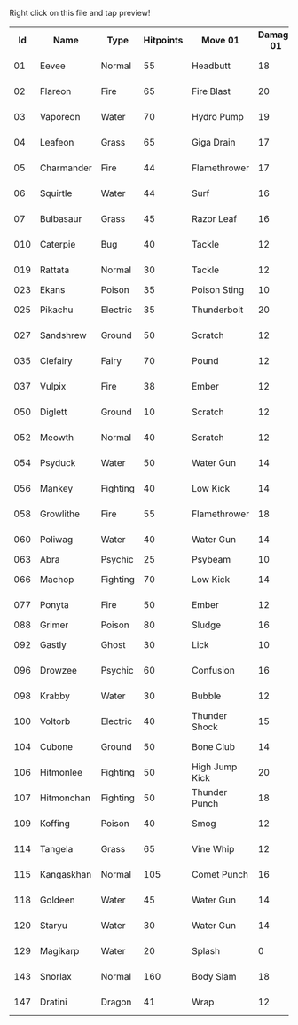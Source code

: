 Right click on this file and tap preview!

<table>
<tr>
  <th>Id</th><th>Name</th><th>Type</th><th>Hitpoints</th>
  <th>Move 01</th><th>Damage 01</th><th>Powerpoints 01</th>
  <th>Move 02</th><th>Damage 02</th><th>Powerpoints 02</th>
  <th>Move 03</th><th>Damage 03</th><th>Powerpoints 03</th>
  <th>Strength</th><th>Weakness</th><th>Sound</th>
</tr>

<tr>
  <td>01</td><td>Eevee</td><td>Normal</td><td>55</td>
  <td>Headbutt</td><td>18</td><td>15</td>
  <td>Quick Attack</td><td>15</td><td>20</td>
  <td>Tackle</td><td>12</td><td>25</td>
  <td>None</td><td>Fighting</td><td>Eev... Eevee!</td>
</tr>

<tr>
  <td>02</td><td>Flareon</td><td>Fire</td><td>65</td>
  <td>Fire Blast</td><td>20</td><td>5</td>
  <td>Ember</td><td>12</td><td>25</td>
  <td>Flame Charge</td><td>16</td><td>15</td>
  <td>Grass</td><td>Water</td><td>Fla... Flareon!</td>
</tr>

<tr>
  <td>03</td><td>Vaporeon</td><td>Water</td><td>70</td>
  <td>Hydro Pump</td><td>19</td><td>5</td>
  <td>Water Gun</td><td>14</td><td>20</td>
  <td>Aqua Tail</td><td>17</td><td>10</td>
  <td>Fire</td><td>Grass</td><td>Vap... Vaporeon!</td>
</tr>

<tr>
  <td>04</td><td>Leafeon</td><td>Grass</td><td>65</td>
  <td>Giga Drain</td><td>17</td><td>10</td>
  <td>Leaf Blade</td><td>16</td><td>15</td>
  <td>Vine Whip</td><td>12</td><td>25</td>
  <td>Water</td><td>Fire</td><td>Lea... Leafeon!</td>
</tr>

<tr>
  <td>05</td><td>Charmander</td><td>Fire</td><td>44</td>
  <td>Flamethrower</td><td>17</td><td>15</td>
  <td>Fire Fang</td><td>15</td><td>20</td>
  <td>Scratch</td><td>10</td><td>30</td>
  <td>Grass</td><td>Water</td><td>Cha... Charmander!</td>
</tr>

<tr>
  <td>06</td><td>Squirtle</td><td>Water</td><td>44</td>
  <td>Surf</td><td>16</td><td>10</td>
  <td>Bubble</td><td>12</td><td>25</td>
  <td>Water Pulse</td><td>14</td><td>20</td>
  <td>Fire</td><td>Grass</td><td>Squ... Squirtle!</td>
</tr>

<tr>
  <td>07</td><td>Bulbasaur</td><td>Grass</td><td>45</td>
  <td>Razor Leaf</td><td>16</td><td>15</td>
  <td>Seed Bomb</td><td>14</td><td>20</td>
  <td>Vine Whip</td><td>12</td><td>25</td>
  <td>Water</td><td>Fire</td><td>Bul... Bulbasaur!</td>
</tr>

<tr>
  <td>010</td><td>Caterpie</td><td>Bug</td><td>40</td>
  <td>Tackle</td><td>12</td><td>35</td>
  <td>Leech Life</td><td>10</td><td>25</td>
  <td>Bug Bite</td><td>10</td><td>30</td>
  <td>Fire</td><td>Flying</td><td>Cater... Caterpie!</td>
</tr>

<tr>
  <td>019</td><td>Rattata</td><td>Normal</td><td>30</td>
  <td>Tackle</td><td>12</td><td>30</td>
  <td>Quick Attack</td><td>15</td><td>40</td>
  <td>Hyper Fang</td><td>20</td><td>10</td>
  <td>Fighting</td><td>Ghost</td><td>Ratta... Rattata!</td>
</tr>

<tr>
  <td>023</td><td>Ekans</td><td>Poison</td><td>35</td>
  <td>Poison Sting</td><td>10</td><td>35</td>
  <td>Bite</td><td>15</td><td>25</td>
  <td>Acid</td><td>14</td><td>30</td>
  <td>Psychic</td><td>Ground</td><td>Ek... Ekans!</td>
</tr>

<tr>
  <td>025</td><td>Pikachu</td><td>Electric</td><td>35</td>
  <td>Thunderbolt</td><td>20</td><td>15</td>
  <td>Quick Attack</td><td>15</td><td>20</td>
  <td>Thunder Shock</td><td>15</td><td>25</td>
  <td>Ground</td><td>Water</td><td>Pik... Pikachu!</td>
</tr>

<tr>
  <td>027</td><td>Sandshrew</td><td>Ground</td><td>50</td>
  <td>Scratch</td><td>12</td><td>30</td>
  <td>Mud-Slap</td><td>18</td><td>10</td>
  <td>Dig</td><td>16</td><td>15</td>
  <td>Water</td><td>Ice</td><td>Sand... Sandshrew!</td>
</tr>

<tr>
  <td>035</td><td>Clefairy</td><td>Fairy</td><td>70</td>
  <td>Pound</td><td>12</td><td>20</td>
  <td>Psychic</td><td>16</td><td>15</td>
  <td>Body Slam</td><td>18</td><td>20</td>
  <td>Fighting</td><td>Poison</td><td>Clef... Clefairy!</td>
</tr>

<tr>
  <td>037</td><td>Vulpix</td><td>Fire</td><td>38</td>
  <td>Ember</td><td>12</td><td>25</td>
  <td>Quick Attack</td><td>15</td><td>30</td>
  <td>Tail Whip</td><td>10</td><td>35</td>
  <td>Water</td><td>Ground</td><td>Vul... Vulpix!</td>
</tr>

<tr>
  <td>050</td><td>Diglett</td><td>Ground</td><td>10</td>
  <td>Scratch</td><td>12</td><td>35</td>
  <td>Sand Attack</td><td>10</td><td>40</td>
  <td>Dig</td><td>16</td><td>15</td>
  <td>Water</td><td>Ice</td><td>Dig... Diglett!</td>
</tr>

<tr>
  <td>052</td><td>Meowth</td><td>Normal</td><td>40</td>
  <td>Scratch</td><td>12</td><td>35</td>
  <td>Growl</td><td>10</td><td>40</td>
  <td>Pay Day</td><td>14</td><td>20</td>
  <td>Fighting</td><td>Ghost</td><td>Meo... Meowth!</td>
</tr>

<tr>
  <td>054</td><td>Psyduck</td><td>Water</td><td>50</td>
  <td>Water Gun</td><td>14</td><td>25</td>
  <td>Confusion</td><td>16</td><td>20</td>
  <td>Scratch</td><td>10</td><td>25</td>
  <td>Electric</td><td>Psychic</td><td>Psy... Psyduck!</td>
</tr>

<tr>
  <td>056</td><td>Mankey</td><td>Fighting</td><td>40</td>
  <td>Low Kick</td><td>14</td><td>25</td>
  <td>Scratch</td><td>12</td><td>30</td>
  <td>Karate Chop</td><td>16</td><td>20</td>
  <td>Psychic</td><td>Flying</td><td>Man... Mankey!</td>
</tr>

<tr>
  <td>058</td><td>Growlithe</td><td>Fire</td><td>55</td>
  <td>Flamethrower</td><td>18</td><td>15</td>
  <td>Ember</td><td>12</td><td>25</td>
  <td>Bite</td><td>15</td><td>30</td>
  <td>Water</td><td>Ground</td><td>Grow... Growlithe!</td>
</tr>

<tr>
  <td>060</td><td>Poliwag</td><td>Water</td><td>40</td>
  <td>Water Gun</td><td>14</td><td>25</td>
  <td>Bubble</td><td>12</td><td>30</td>
  <td>Hypnosis</td><td>16</td><td>20</td>
  <td>Electric</td><td>Grass</td><td>Poli... Poliwag!</td>
</tr>

<tr>
  <td>063</td><td>Abra</td><td>Psychic</td><td>25</td>
  <td>Psybeam</td><td>10</td><td>30</td>
  <td>Confusion</td><td>16</td><td>25</td>
  <td>Psychic</td><td>14</td><td>15</td>
  <td>Bug</td><td>Ghost</td><td>Ab... Abra!</td>
</tr>

<tr>
  <td>066</td><td>Machop</td><td>Fighting</td><td>70</td>
  <td>Low Kick</td><td>14</td><td>25</td>
  <td>Karate Chop</td><td>16</td><td>20</td>
  <td>Focus Energy</td><td>10</td><td>30</td>
  <td>Psychic</td><td>Flying</td><td>Mac... Machop!</td>
</tr>

<tr>
  <td>077</td><td>Ponyta</td><td>Fire</td><td>50</td>
  <td>Ember</td><td>12</td><td>25</td>
  <td>Quick Attack</td><td>15</td><td>30</td>
  <td>Flame Charge</td><td>16</td><td>20</td>
  <td>Water</td><td>Ground</td><td>Pony... Ponyta!</td>
</tr>

<tr>
  <td>088</td><td>Grimer</td><td>Poison</td><td>80</td>
  <td>Sludge</td><td>16</td><td>20</td>
  <td>Acid</td><td>14</td><td>25</td>
  <td>Smash</td><td>10</td><td>30</td>
  <td>Psychic</td><td>Ground</td><td>Gri... Grimer!</td>
</tr>

<tr>
  <td>092</td><td>Gastly</td><td>Ghost</td><td>30</td>
  <td>Lick</td><td>10</td><td>30</td>
  <td>Night Shade</td><td>15</td><td>15</td>
  <td>Hypnosis</td><td>12</td><td>20</td>
  <td>Dark</td><td>Ghost</td><td>Gha... Gastly!</td>
</tr>

<tr>
  <td>096</td><td>Drowzee</td><td>Psychic</td><td>60</td>
  <td>Confusion</td><td>16</td><td>25</td>
  <td>Hypnosis</td><td>12</td><td>20</td>
  <td>Headbutt</td><td>18</td><td>15</td>
  <td>Bug</td><td>Ghost</td><td>Dro... Drowzee!</td>
</tr>

<tr>
  <td>098</td><td>Krabby</td><td>Water</td><td>30</td>
  <td>Bubble</td><td>12</td><td>30</td>
  <td>Vice Grip</td><td>14</td><td>25</td>
  <td>Bubble Beam</td><td>16</td><td>20</td>
  <td>Electric</td><td>Grass</td><td>Kra... Krabby!</td>
</tr>

<tr>
  <td>100</td><td>Voltorb</td><td>Electric</td><td>40</td>
  <td>Thunder Shock</td><td>15</td><td>25</td>
  <td>Self-Destruct</td><td>20</td><td>10</td>
  <td>Quick Attack</td><td>15</td><td>30</td>
  <td>Ground</td><td>Water</td><td>Vol... Voltorb!</td>
</tr>

<tr>
  <td>104</td><td>Cubone</td><td>Ground</td><td>50</td>
  <td>Bone Club</td><td>14</td><td>25</td>
  <td>Scratch</td><td>10</td><td>35</td>
  <td>Bone Rush</td><td>16</td><td>20</td>
  <td>Water</td><td>Ice</td><td>Cu... Cubone!</td>
</tr>

<tr>
  <td>106</td><td>Hitmonlee</td><td>Fighting</td><td>50</td>
  <td>High Jump Kick</td><td>20</td><td>15</td>
  <td>Low Kick</td><td>14</td><td>25</td>
  <td>Rolling Kick</td><td>16</td><td>20</td>
  <td>Psychic</td><td>Flying</td><td>Hit... Hitmonlee!</td>
</tr>

<tr>
  <td>107</td><td>Hitmonchan</td><td>Fighting</td><td>50</td>
  <td>Thunder Punch</td><td>18</td><td>15</td>
  <td>Fire Punch</td><td>18</td><td>15</td>
  <td>Icy Wind</td><td>14</td><td>20</td>
  <td>Psychic</td><td>Flying</td><td>Hit... Hitmonchan!</td>
</tr>

<tr>
  <td>109</td><td>Koffing</td><td>Poison</td><td>40</td>
  <td>Smog</td><td>12</td><td>30</td>
  <td>Tackle</td><td>12</td><td>35</td>
  <td>Self-Destruct</td><td>20</td><td>10</td>
  <td>Psychic</td><td>Ground</td><td>Kof... Koffing!</td>
</tr>

<tr>
  <td>114</td><td>Tangela</td><td>Grass</td><td>65</td>
  <td>Vine Whip</td><td>12</td><td>25</td>
  <td>Bind</td><td>14</td><td>20</td>
  <td>Leech Seed</td><td>15</td><td>15</td>
  <td>Fire</td><td>Flying</td><td>Tan... Tangela!</td>
</tr>

<tr>
  <td>115</td><td>Kangaskhan</td><td>Normal</td><td>105</td>
  <td>Comet Punch</td><td>16</td><td>15</td>
  <td>Tail Whip</td><td>13</td><td>20</td>
  <td>Body Slam</td><td>18</td><td>10</td>
  <td>Fighting</td><td>Ghost</td><td>Kang... Kangaskhan!</td>
</tr>

<tr>
  <td>118</td><td>Goldeen</td><td>Water</td><td>45</td>
  <td>Water Gun</td><td>14</td><td>25</td>
  <td>Horn Attack</td><td>16</td><td>20</td>
  <td>Peck</td><td>12</td><td>25</td>
  <td>Electric</td><td>Grass</td><td>Gol... Goldeen!</td>
</tr>

<tr>
  <td>120</td><td>Staryu</td><td>Water</td><td>30</td>
  <td>Water Gun</td><td>14</td><td>25</td>
  <td>Rapid Spin</td><td>12</td><td>30</td>
  <td>Bubblebeam</td><td>18</td><td>15</td>
  <td>Electric</td><td>Grass</td><td>Sta... Staryu!</td>
</tr>

<tr>
  <td>129</td><td>Magikarp</td><td>Water</td><td>20</td>
  <td>Splash</td><td>0</td><td>40</td>
  <td>Flail</td><td>12</td><td>25</td>
  <td>Bide</td><td>0</td><td>30</td>
  <td>Electric</td><td>Grass</td><td>Mag... Magikarp!</td>
</tr>

<tr>
  <td>143</td><td>Snorlax</td><td>Normal</td><td>160</td>
  <td>Body Slam</td><td>18</td><td>10</td>
  <td>Hyper Beam</td><td>25</td><td>5</td>
  <td>Crunch</td><td>20</td><td>10</td>
  <td>Fighting</td><td>Ghost</td><td>Sno... Snorlax!</td>
</tr>

<tr>
  <td>147</td><td>Dratini</td><td>Dragon</td><td>41</td>
  <td>Wrap</td><td>12</td><td>30</td>
  <td>Dragon Tail</td><td>13</td><td>25</td>
  <td>Dragon Rage</td><td>20</td><td>15</td>
  <td>Ice</td><td>Dragon</td><td>Dra... Dratini!</td>
</tr>

</table>
